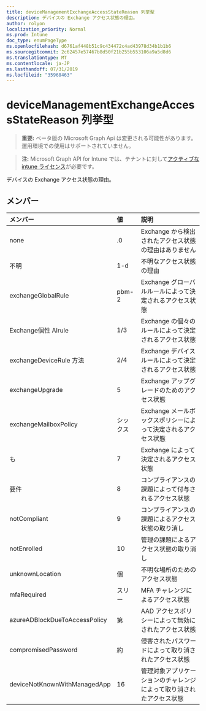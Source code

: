 ```yaml
---
title: deviceManagementExchangeAccessStateReason 列挙型
description: デバイスの Exchange アクセス状態の理由。
author: rolyon
localization_priority: Normal
ms.prod: Intune
doc_type: enumPageType
ms.openlocfilehash: d6761af448b51c9c434472c4ad43978d34b1b1b6
ms.sourcegitcommit: 2c62457e57467b8d50f21b255b553106a9a5d8d6
ms.translationtype: MT
ms.contentlocale: ja-JP
ms.lasthandoff: 07/31/2019
ms.locfileid: "35968463"
---
```

# <a name="devicemanagementexchangeaccessstatereason-enum-type"></a>deviceManagementExchangeAccessStateReason 列挙型

> **重要:** ベータ版の Microsoft Graph Api は変更される可能性があります。運用環境での使用はサポートされていません。

> **注:** Microsoft Graph API for Intune では、テナントに対して[アクティブな intune ライセンス](https://go.microsoft.com/fwlink/?linkid=839381)が必要です。

デバイスの Exchange アクセス状態の理由。

## <a name="members"></a>メンバー
|メンバー|値|説明|
|:---|:---|:---|
|none|.0|Exchange から検出されたアクセス状態の理由はありません|
|不明|1-d|不明なアクセス状態の理由|
|exchangeGlobalRule|pbm-2|Exchange グローバルルールによって決定されるアクセス状態|
|Exchange個性 Alrule|1/3|Exchange の個々のルールによって決定されるアクセス状態|
|exchangeDeviceRule 方法|2/4|Exchange デバイスルールによって決定されるアクセス状態|
|exchangeUpgrade|5|Exchange アップグレードのためのアクセス状態|
|exchangeMailboxPolicy|シックス|Exchange メールボックスポリシーによって決定されるアクセス状態|
|も|7|Exchange によって決定されるアクセス状態|
|要件|8 |コンプライアンスの課題によって付与されるアクセス状態|
|notCompliant|9 |コンプライアンスの課題によるアクセス状態の取り消し|
|notEnrolled|10 |管理の課題によるアクセス状態の取り消し|
|unknownLocation|個|不明な場所のためのアクセス状態|
|mfaRequired|スリー|MFA チャレンジによるアクセス状態|
|azureADBlockDueToAccessPolicy|第|AAD アクセスポリシーによって無効にされたアクセス状態|
|compromisedPassword|約|侵害されたパスワードによって取り消されたアクセス状態|
|deviceNotKnownWithManagedApp|16|管理対象アプリケーションのチャレンジによって取り消されたアクセス状態|





